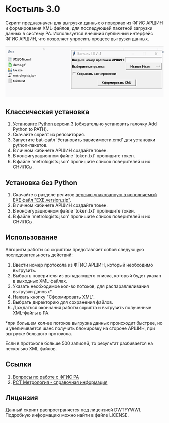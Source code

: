 # Костыль 3.0
Скрипт предназначен для выгрузки данных о поверках из ФГИС АРШИН и формирования XML-файлов, для последующей пакетной загрузки данных в систему РА. Используется внешний публичный интерфейс ФГИС АРШИН, что позволяет упросить процесс выгрузки данных.

![](demo.gif)

## Классическая установка

1. [Установите Python версии 3](https://www.python.org/downloads/) (обязательно установить галочку Add Python to PATH).
2. Скачайте скрипт из репозитория.
3. Запустите bat-файл 'Установить зависимости.cmd' для установки python-пакетов.
4. В личном кабинете АРШИН создайте токен.
5. В конфигурационном файле 'token.txt' пропишите токен.
6. В файле 'metrologists.json' пропишите список поверителей и их СНИЛСы.

## Установка без Python

1. Скачайте в разделе релизов [версию упакованную в исполняемый EXE файл "EXE.version.zip"](https://github.com/Xekep/FSA-3.0/releases/latest).
2. В личном кабинете АРШИН создайте токен.
3. В конфигурационном файле 'token.txt' пропишите токен.
4. В файле 'metrologists.json' пропишите список поверителей и их СНИЛСы.

## Использование
Алгоритм работы со скриптом представляет собой следующую последовательность действий:

1. Ввести номер протокола из ФГИС АРШИН, который необходимо выгрузить.
2. Выбрать поверителя из выпадающего списка, который будет указан в выходных XML-файлах.
3. Указать необходимое кол-во потоков, для распараллеливания выгрузки данных*.
4. Нажать кнопку "Сформировать XML".
5. Выбрать директорию для сохранения файлов.
6. Дождаться окончания работы скрипта и выгрузить полученные XML-файлы в РА.

*при большем кол-ве потоков выгрузка данных происходит быстрее, но и увеличивается шанс получить блокировку на стороне АРШИН, при выгрузке большого протокола.

Если в протоколе больше 500 записей, то результат разбивается на несколько XML файлов.

## Ссылки

1. [Вопросы по работе с ФГИС РА](https://support.fsa.gov.ru/)
2. [РСТ Метрология - справочная информация](https://fgis.gost.ru/fundmetrology/cm/docs?lk=1)

## Лицензия
Данный скрипт распространяется под лицензией DWTFYWWI. Подробную информацию можно найти в файле LICENSE.
